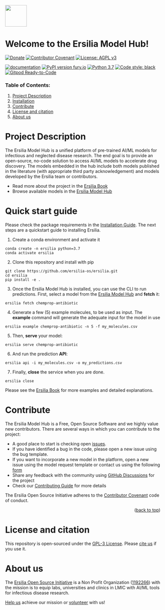 <div id="top"></div>
<img src="https://github.com/ersilia-os/ersilia/blob/master/assets/Ersilia_Plum.png" height="70">

# Welcome to the Ersilia Model Hub!

[![Donate](https://img.shields.io/badge/Donate-PayPal-green.svg)](https://www.paypal.com/uk/fundraiser/charity/4145012) [![Contributor Covenant](https://img.shields.io/badge/Contributor%20Covenant-v2.0%20adopted-ff69b4.svg)](CODE_OF_CONDUCT.md) [![License: AGPL v3](https://img.shields.io/badge/License-AGPL%20v3-yellow.svg)](https://www.gnu.org/licenses/agpl-3.0)

[![documentation](https://img.shields.io/badge/-Documentation-purple?logo=read-the-docs&logoColor=white)](https://ersilia.gitbook.io/ersilia-book/) [![PyPI version fury.io](https://badge.fury.io/py/ersilia.svg)](https://pypi.python.org/pypi/ersilia/) [![Python 3.7](https://img.shields.io/badge/python-3.7-blue.svg)](https://www.python.org/downloads/release/python-370/) [![Code style: black](https://img.shields.io/badge/code%20style-black-000000.svg?logo=Python&logoColor=white)](https://github.com/psf/black) [![Gitpod Ready-to-Code](https://img.shields.io/badge/Gitpod-ready--to--code-blue?logo=gitpod)](https://gitpod.io/#https://github.com/ersilia-os/ersilia)

### Table of Contents:
1. [Project Description](https://github.com/ersilia-os/ersilia#project-description)
2. [Installation](https://github.com/ersilia-os/ersilia#installation)
3. [Contribute](https://github.com/ersilia-os/ersilia#contribute)
4. [License and citation](https://github.com/ersilia-os/ersilia#license-and-citation)
5. [About us](https://github.com/ersilia-os/ersilia#about-us)

# Project Description
The Ersilia Model Hub is a unified platform of pre-trained AI/ML models for infectious and neglected disease research. The end goal is to provide an open-source, no-code solution to access AI/ML models to accelerate drug discovery. The models embedded in the hub include both models published in the literature (with appropriate third party acknowledgement) and models developed by the Ersilia team or contributors.

* Read more about the project in the [Ersilia Book](https://ersilia.gitbook.io/ersilia-book/)
* Browse available models in the [Ersilia Model Hub](https://ersilia.io/model-hub/)

# Quick start guide
Please check the package requirements in the [Installation Guide](https://ersilia.gitbook.io/ersilia-book/quick-start/installation). The next steps are a quickstart guide to installing Ersilia.

1. Create a conda environment and activate it
```
conda create -n ersilia python=3.7
conda activate ersilia
```
2. Clone this repository and install with pip
```
git clone https://github.com/ersilia-os/ersilia.git
cd ersilia
pip install -e .
``` 
3. Once the Ersilia Model Hub is installed, you can use the CLI to run predictions. First, select a model from the [Ersilia Model Hub](https://ersilia.io/model-hub/) and **fetch** it:
```
ersilia fetch chemprop-antibiotic
```
4. Generate a few (5) example molecules, to be used as input. The **example** command will generate the adequate input for the model in use
```
ersilia example chemprop-antibiotic -n 5 -f my_molecules.csv
```
5. Then, **serve** your model:
```
ersilia serve chemprop-antibiotic
```
6. And run the prediction **API**:
```
ersilia api -i my_molecules.csv -o my_predictions.csv
```
7. Finally, **close** the service when you are done.
```
ersilia close
```

Please see the [Ersilia Book](https://ersilia.gitbook.io/ersilia-book/) for more examples and detailed explanations.

# Contribute
The Ersilia Model Hub is a Free, Open Source Software and we highly value new contributors. There are several ways in which you can contribute to the project:
* A good place to start is checking open [issues](https://github.com/ersilia-os/ersilia/issues). 
* If you have identified a bug in the code, please open a new issue using the bug template.
* If you want to incorporate a new model in the platform, open a new issue using the model request template or contact us using the following [form](https://www.ersilia.io/request-model)
* Share any feedback with the community using [GitHub Discussions](https://github.com/ersilia-os/ersilia/discussions) for the project
* Check our [Contributing Guide](https://github.com/ersilia-os/ersilia/blob/master/CONTRIBUTING.md) for more details

The Ersilia Open Source Initiative adheres to the [Contributor Covenant](https://ersilia.gitbook.io/ersilia-wiki/code-of-conduct) code of conduct.
<p align="right">(<a href="#top">back to top</a>)</p>

# License and citation
This repository is open-sourced under the [GPL-3 License](https://github.com/ersilia-os/ersilia/blob/master/LICENSE).
Please [cite us](https://github.com/ersilia-os/ersilia/blob/master/CITATION.cff) if you use it.

# About us
The [Ersilia Open Source Initiative](https://ersilia.io) is a Non Profit Organization ([1192266](https://register-of-charities.charitycommission.gov.uk/charity-search/-/charity-details/5170657/full-print)) with the mission is to equip labs, universities and clinics in LMIC with AI/ML tools for infectious disease research.

[Help us](https://www.ersilia.io/donate) achieve our mission or [volunteer](https://www.ersilia.io/volunteer) with us!
